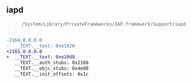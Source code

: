 ## iapd

> `/System/Library/PrivateFrameworks/IAP.framework/Support/iapd`

```diff

-2164.0.0.0.0
-  __TEXT.__text: 0xe1020
+2165.0.0.0.0
+  __TEXT.__text: 0xe10d8
   __TEXT.__auth_stubs: 0x2160
   __TEXT.__objc_stubs: 0x4e80
   __TEXT.__init_offsets: 0x1c

```
